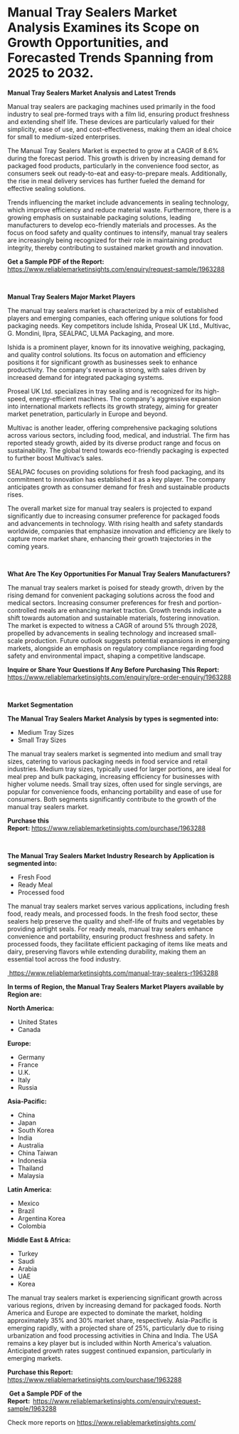 <p><h1>Manual Tray Sealers Market Analysis Examines its Scope on Growth Opportunities, and Forecasted Trends Spanning from 2025 to 2032.</h1></p><p><strong>Manual Tray Sealers Market Analysis and Latest Trends</strong></p>
<p><p>Manual tray sealers are packaging machines used primarily in the food industry to seal pre-formed trays with a film lid, ensuring product freshness and extending shelf life. These devices are particularly valued for their simplicity, ease of use, and cost-effectiveness, making them an ideal choice for small to medium-sized enterprises.</p><p>The Manual Tray Sealers Market is expected to grow at a CAGR of 8.6% during the forecast period. This growth is driven by increasing demand for packaged food products, particularly in the convenience food sector, as consumers seek out ready-to-eat and easy-to-prepare meals. Additionally, the rise in meal delivery services has further fueled the demand for effective sealing solutions.</p><p>Trends influencing the market include advancements in sealing technology, which improve efficiency and reduce material waste. Furthermore, there is a growing emphasis on sustainable packaging solutions, leading manufacturers to develop eco-friendly materials and processes. As the focus on food safety and quality continues to intensify, manual tray sealers are increasingly being recognized for their role in maintaining product integrity, thereby contributing to sustained market growth and innovation.</p></p>
<p><strong>Get a Sample PDF of the Report:&nbsp;</strong> <a href="https://www.reliablemarketinsights.com/enquiry/request-sample/1963288?utm_campaign=2302&utm_medium=2&utm_source=Github&utm_content=ia&utm_term=16022025&utm_id=manual-tray-sealers">https://www.reliablemarketinsights.com/enquiry/request-sample/1963288</a></p>
<p>&nbsp;</p>
<p><strong>Manual Tray Sealers Major Market Players</strong></p>
<p><p>The manual tray sealers market is characterized by a mix of established players and emerging companies, each offering unique solutions for food packaging needs. Key competitors include Ishida, Proseal UK Ltd., Multivac, G. Mondini, Ilpra, SEALPAC, ULMA Packaging, and more.</p><p>Ishida is a prominent player, known for its innovative weighing, packaging, and quality control solutions. Its focus on automation and efficiency positions it for significant growth as businesses seek to enhance productivity. The company's revenue is strong, with sales driven by increased demand for integrated packaging systems.</p><p>Proseal UK Ltd. specializes in tray sealing and is recognized for its high-speed, energy-efficient machines. The company's aggressive expansion into international markets reflects its growth strategy, aiming for greater market penetration, particularly in Europe and beyond.</p><p>Multivac is another leader, offering comprehensive packaging solutions across various sectors, including food, medical, and industrial. The firm has reported steady growth, aided by its diverse product range and focus on sustainability. The global trend towards eco-friendly packaging is expected to further boost Multivac’s sales.</p><p>SEALPAC focuses on providing solutions for fresh food packaging, and its commitment to innovation has established it as a key player. The company anticipates growth as consumer demand for fresh and sustainable products rises.</p><p>The overall market size for manual tray sealers is projected to expand significantly due to increasing consumer preference for packaged foods and advancements in technology. With rising health and safety standards worldwide, companies that emphasize innovation and efficiency are likely to capture more market share, enhancing their growth trajectories in the coming years.</p></p>
<p>&nbsp;</p>
<p><strong>What Are The Key Opportunities For Manual Tray Sealers Manufacturers?</strong></p>
<p><p>The manual tray sealers market is poised for steady growth, driven by the rising demand for convenient packaging solutions across the food and medical sectors. Increasing consumer preferences for fresh and portion-controlled meals are enhancing market traction. Growth trends indicate a shift towards automation and sustainable materials, fostering innovation. The market is expected to witness a CAGR of around 5% through 2028, propelled by advancements in sealing technology and increased small-scale production. Future outlook suggests potential expansions in emerging markets, alongside an emphasis on regulatory compliance regarding food safety and environmental impact, shaping a competitive landscape.</p></p>
<p><strong>Inquire or Share Your Questions If Any Before Purchasing This Report:</strong> <a href="https://www.reliablemarketinsights.com/enquiry/pre-order-enquiry/1963288?utm_campaign=2302&utm_medium=2&utm_source=Github&utm_content=ia&utm_term=16022025&utm_id=manual-tray-sealers">https://www.reliablemarketinsights.com/enquiry/pre-order-enquiry/1963288</a></p>
<p>&nbsp;</p>
<p><strong>Market Segmentation</strong></p>
<p><strong>The Manual Tray Sealers Market Analysis by types is segmented into:</strong></p>
<p><ul><li>Medium Tray Sizes</li><li>Small Tray Sizes</li></ul></p>
<p><p>The manual tray sealers market is segmented into medium and small tray sizes, catering to various packaging needs in food service and retail industries. Medium tray sizes, typically used for larger portions, are ideal for meal prep and bulk packaging, increasing efficiency for businesses with higher volume needs. Small tray sizes, often used for single servings, are popular for convenience foods, enhancing portability and ease of use for consumers. Both segments significantly contribute to the growth of the manual tray sealers market.</p></p>
<p><strong>Purchase this Report:&nbsp;</strong><a href="https://www.reliablemarketinsights.com/purchase/1963288?utm_campaign=2302&utm_medium=2&utm_source=Github&utm_content=ia&utm_term=16022025&utm_id=manual-tray-sealers">https://www.reliablemarketinsights.com/purchase/1963288</a></p>
<p>&nbsp;</p>
<p><strong>The Manual Tray Sealers Market Industry Research by Application is segmented into:</strong></p>
<p><ul><li>Fresh Food</li><li>Ready Meal</li><li>Processed food</li></ul></p>
<p><p>The manual tray sealers market serves various applications, including fresh food, ready meals, and processed foods. In the fresh food sector, these sealers help preserve the quality and shelf-life of fruits and vegetables by providing airtight seals. For ready meals, manual tray sealers enhance convenience and portability, ensuring product freshness and safety. In processed foods, they facilitate efficient packaging of items like meats and dairy, preserving flavors while extending durability, making them an essential tool across the food industry.</p></p>
<p><a href="https://www.reliablemarketinsights.com/manual-tray-sealers-r1963288?utm_campaign=2302&utm_medium=2&utm_source=Github&utm_content=ia&utm_term=16022025&utm_id=manual-tray-sealers">&nbsp;https://www.reliablemarketinsights.com/manual-tray-sealers-r1963288</a></p>
<p><strong>In terms of Region, the Manual Tray Sealers Market Players available by Region are:</strong></p>
<p>
    <p> <strong> North America: </strong>
        <ul>
            <li>United States</li>
            <li>Canada</li>
        </ul>
        </p> 
    <p> <strong> Europe: </strong>
        <ul>
            <li>Germany</li>
            <li>France</li>
            <li>U.K.</li>
            <li>Italy</li>
            <li>Russia</li>
        </ul>
        </p> 
    <p> <strong> Asia-Pacific: </strong>
        <ul>
            <li>China</li>
            <li>Japan</li>
            <li>South Korea</li>
            <li>India</li>
            <li>Australia</li>
            <li>China Taiwan</li>
            <li>Indonesia</li>
            <li>Thailand</li>
            <li>Malaysia</li>
        </ul>
        </p> 
    <p> <strong> Latin America: </strong>
        <ul>
            <li>Mexico</li>
            <li>Brazil</li>
            <li>Argentina Korea</li>
            <li>Colombia</li>
        </ul>
        </p> 
    <p> <strong> Middle East & Africa: </strong>
        <ul>
            <li>Turkey</li>
            <li>Saudi</li>
            <li>Arabia</li>
            <li>UAE</li>
            <li>Korea</li>
        </ul>
    </p>
    </p>
<p><p>The manual tray sealers market is experiencing significant growth across various regions, driven by increasing demand for packaged foods. North America and Europe are expected to dominate the market, holding approximately 35% and 30% market share, respectively. Asia-Pacific is emerging rapidly, with a projected share of 25%, particularly due to rising urbanization and food processing activities in China and India. The USA remains a key player but is included within North America's valuation. Anticipated growth rates suggest continued expansion, particularly in emerging markets.</p></p>
<p><strong>Purchase this Report: </strong><a href="https://www.reliablemarketinsights.com/purchase/1963288?utm_campaign=2302&utm_medium=2&utm_source=Github&utm_content=ia&utm_term=16022025&utm_id=manual-tray-sealers">https://www.reliablemarketinsights.com/purchase/1963288</a></p>
<p>&nbsp;<strong>Get a Sample PDF of the Report:&nbsp;&nbsp;</strong><a href="https://www.reliablemarketinsights.com/enquiry/request-sample/1963288?utm_campaign=2302&utm_medium=2&utm_source=Github&utm_content=ia&utm_term=16022025&utm_id=manual-tray-sealers">https://www.reliablemarketinsights.com/enquiry/request-sample/1963288</a></p>
<p><strong></strong></p>
<p>Check more reports on <a href="https://www.reliablemarketinsights.com/?utm_campaign=2302&utm_medium=2&utm_source=Github&utm_content=ia&utm_term=16022025&utm_id=manual-tray-sealers">https://www.reliablemarketinsights.com/</a></p>